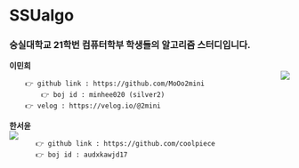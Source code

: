 # SSUalgo

### 숭실대학교 21학번 컴퓨터학부 학생들의 알고리즘 스터디입니다.

**이민희**   
<img align='right' src="http://mazassumnida.wtf/api/v2/generate_badge?boj=minhee020">
```
	👉 github link : https://github.com/MoOo2mini    
    	👉 boj id : minhee020 (silver2)    
	👉 velog : https://velog.io/@2mini   
```
	    
**한서윤**   
<img align='left' src="http://mazassumnida.wtf/api/v2/generate_badge?boj=audxkawjd17">
```
	👉 github link : https://github.com/coolpiece
	👉 boj id : audxkawjd17
```

